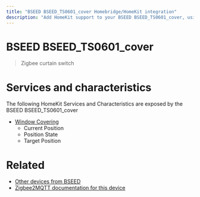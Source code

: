 ```yaml
---
title: "BSEED BSEED_TS0601_cover Homebridge/HomeKit integration"
description: "Add HomeKit support to your BSEED BSEED_TS0601_cover, using Homebridge, Zigbee2MQTT and homebridge-z2m."
---
```

<!---
This file has been GENERATED using src/docgen/docgen.ts
DO NOT EDIT THIS FILE MANUALLY!
-->
# BSEED BSEED_TS0601_cover
> Zigbee curtain switch


# Services and characteristics
The following HomeKit Services and Characteristics are exposed by
the BSEED BSEED_TS0601_cover

* [Window Covering](../../cover.md)
  * Current Position
  * Position State
  * Target Position


# Related
* [Other devices from BSEED](../index.md#bseed)
* [Zigbee2MQTT documentation for this device](https://www.zigbee2mqtt.io/devices/BSEED_TS0601_cover.html)